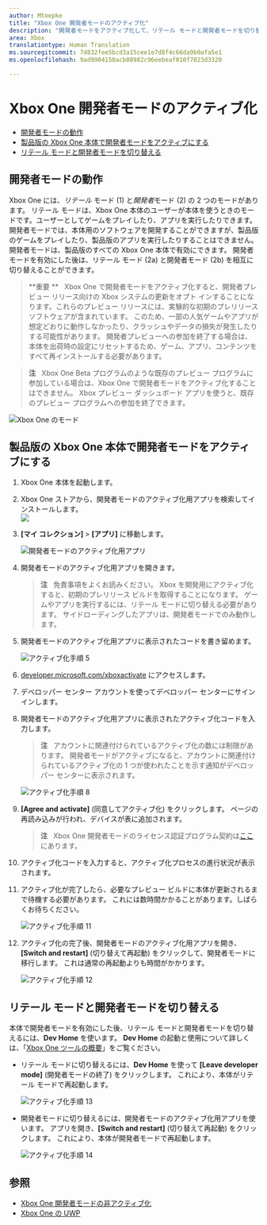 ```yaml
---
author: Mtoepke
title: "Xbox One 開発者モードのアクティブ化"
description: "開発者モードをアクティブ化して、リテール モードと開発者モードを切り替えることができるようにする方法を説明します。"
area: Xbox
translationtype: Human Translation
ms.sourcegitcommit: 7d832fee5bcd3a15cee1e7d8f4c66da9b0afa5e1
ms.openlocfilehash: 9ad9904150acb00982c96eebeaf010f7023d3320

---
```


# Xbox One 開発者モードのアクティブ化

* [開発者モードの動作](#how-developer-mode-works)
* [製品版の Xbox One 本体で開発者モードをアクティブにする](#activate-developer-mode-on-your-retail-xbox-one-console)  
* [リテール モードと開発者モードを切り替える](#switch-between-retail-and-developer-mode)

## 開発者モードの動作
Xbox One には、*リテール* モード (1) と*開発者*モード (2) の 2 つのモードがあります。 リテール モードは、Xbox One 本体のユーザーが本体を使うときのモードです。ユーザーとしてゲームをプレイしたり、アプリを実行したりできます。 開発者モードでは、本体用のソフトウェアを開発することができますが、製品版のゲームをプレイしたり、製品版のアプリを実行したりすることはできません。
開発者モードは、製品版のすべての Xbox One 本体で有効にできます。 開発者モードを有効にした後は、リテール モード (2a) と開発者モード (2b) を相互に切り替えることができます。

> **重要 **
            &nbsp;&nbsp;Xbox One で開発者モードをアクティブ化すると、開発者プレビュー リリース向けの Xbox システムの更新をオプト インすることになります。これらのプレビュー リリースには、実験的な初期のプレリリース ソフトウェアが含まれています。 このため、一部の人気ゲームやアプリが想定どおりに動作しなかったり、クラッシュやデータの損失が発生したりする可能性があります。 開発者プレビューへの参加を終了する場合は、本体を出荷時の設定にリセットするため、ゲーム、アプリ、コンテンツをすべて再インストールする必要があります。 

> **注**
            &nbsp;&nbsp;Xbox One Beta プログラムのような既存のプレビュー プログラムに参加している場合は、Xbox One で開発者モードをアクティブ化することはできません。 Xbox プレビュー ダッシュボード アプリを使うと、既存のプレビュー プログラムへの参加を終了できます。 

![Xbox One のモード](images/dev-mode-flow.png)

## 製品版の Xbox One 本体で開発者モードをアクティブにする

1.  Xbox One 本体を起動します。

2.  Xbox One ストアから、開発者モードのアクティブ化用アプリを検索してインストールします。  
    ![](images/activation-store-search.png)

3.  **[マイ コレクション]** > **[アプリ]** に移動します。

    ![開発者モードのアクティブ化用アプリ](images/activation-step-3.png)
4. 開発者モードのアクティブ化用アプリを開きます。    
    
    > **注**
            &nbsp;&nbsp;免責事項をよくお読みください。 Xbox を開発用にアクティブ化すると、初期のプレリリース ビルドを取得することになります。 ゲームやアプリを実行するには、リテール モードに切り替える必要があります。 サイドローディングしたアプリは、開発者モードでのみ動作します。

5.  開発者モードのアクティブ化用アプリに表示されたコードを書き留めます。  

    ![アクティブ化手順 5](images/activation-step-5.png)  
    
6.  [developer.microsoft.com/xboxactivate](https://developer.microsoft.com/xboxactivate) にアクセスします。
7.  デベロッパー センター アカウントを使ってデベロッパー センターにサインインします。  
8.  開発者モードのアクティブ化用アプリに表示されたアクティブ化コードを入力します。   
   
     > **注**
            &nbsp;&nbsp;アカウントに関連付けられているアクティブ化の数には制限があります。 開発者モードがアクティブになると、アカウントに関連付けられているアクティブ化の 1 つが使われたことを示す通知がデベロッパー センターに表示されます。 
    
    ![アクティブ化手順 8](images/activation-step-8.png)    
    
9.  **[Agree and activate]** (同意してアクティブ化) をクリックします。 ページの再読み込みが行われ、デバイスが表に追加されます。
    
    > **注**
            &nbsp;&nbsp;Xbox One 開発者モードのライセンス認証プログラム契約は[ここ](http://go.microsoft.com/fwlink/?LinkId=760399)にあります。

10. アクティブ化コードを入力すると、アクティブ化プロセスの進行状況が表示されます。  
11. アクティブ化が完了したら、必要なプレビュー ビルドに本体が更新されるまで待機する必要があります。 これには数時間かかることがあります。しばらくお待ちください。  

    ![アクティブ化手順 11](images/activation-step-11.png)    
    
12. アクティブ化の完了後、開発者モードのアクティブ化用アプリを開き、**[Switch and restart]** (切り替えて再起動) をクリックして、開発者モードに移行します。 これは通常の再起動よりも時間がかかります。  

    ![アクティブ化手順 12](images/activation-step-12.png)   
    

    
## リテール モードと開発者モードを切り替える
本体で開発者モードを有効にした後、リテール モードと開発者モードを切り替えるには、**Dev Home** を使います。 **Dev Home** の起動と使用について詳しくは、「[Xbox One ツールの概要](introduction-to-xbox-tools.md)」をご覧ください。

* リテール モードに切り替えるには、**Dev Home** を使って **[Leave developer mode]** (開発者モードの終了) をクリックします。 これにより、本体がリテール モードで再起動します。    

  ![アクティブ化手順 13](images/activation-step-13.png)  
  
* 開発者モードに切り替えるには、開発者モードのアクティブ化用アプリを使います。 アプリを開き、**[Switch and restart]** (切り替えて再起動) をクリックします。 これにより、本体が開発者モードで再起動します。  

  ![アクティブ化手順 14](images/activation-step-12.png)  

## 参照
- [Xbox One 開発者モードの非アクティブ化](devkit-deactivation.md)
- [Xbox One の UWP](index.md)



<!--HONumber=Jun16_HO4-->


